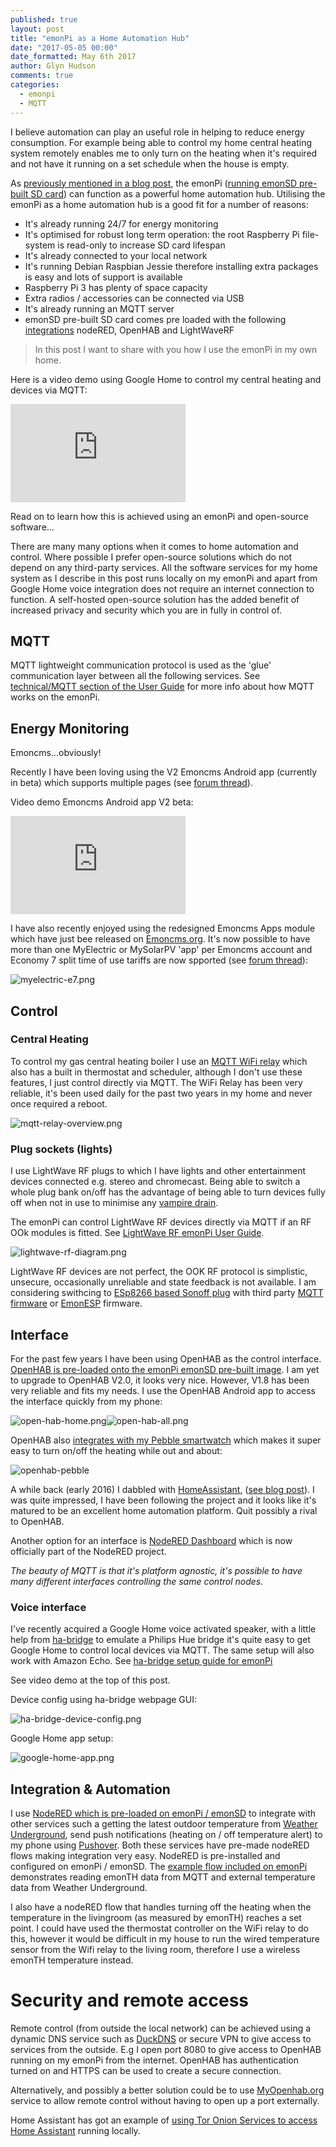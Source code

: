 ```yaml
---
published: true
layout: post
title: "emonPi as a Home Automation Hub"
date: "2017-05-05 00:00"
date_formatted: May 6th 2017
author: Glyn Hudson
comments: true
categories:
  - emonpi
  - MQTT
---
```


I believe automation can play an useful role in helping to reduce energy consumption. For example being able to control my home central heating system remotely enables me to only turn on the heating when it's required and not have it running on a set schedule when the house is empty.

As [ previously mentioned in a blog post](2016/08/ecohomelab-control/), the emonPi ([running emonSD pre-built SD card](github.com/openenergymonitor/emonpi/wiki/emonSD-pre-built-SD-card-Download-&-Change-Log)) can function as a powerful home automation hub. Utilising the emonPi as a home automation hub is a good fit for a number of reasons:

- It's already running 24/7 for energy monitoring
- It's optimised for robust long term operation: the root Raspberry Pi file-system is read-only to increase SD card lifespan
- It's already connected to your local network
- It's running Debian Raspbian Jessie therefore installing extra packages is easy and lots of support is available
- Raspberry Pi 3 has plenty of space capacity
- Extra radios / accessories can be connected via USB
- It's already running an MQTT server
- emonSD pre-built SD card comes pre loaded with the following [integrations](guide.openenergymonitor.org/integrations) nodeRED, OpenHAB and LightWaveRF

> In this post I want to share with you how I use the emonPi in my own home.

Here is a video demo using Google Home to control my central heating and devices via MQTT:

<div class='videoWrapper'>
<iframe width="280" height="157" src="https://www.youtube.com/embed/r_v4GXVp0OI" frameborder="0" allowfullscreen></iframe>
</div>

Read on to learn how this is achieved using an emonPi and open-source software...

<!--more-->


There are many many options when it comes to home automation and control. Where possible I prefer open-source solutions which do not depend on any third-party services. All the software services for my home system as I describe in this post runs locally on my emonPi and apart from Google Home voice integration does not require an internet connection to function. A self-hosted open-source solution has the added benefit of increased privacy and security which you are in fully in control of.

## MQTT

MQTT lightweight communication protocol is used as the 'glue' communication layer between all the following services. See [technical/MQTT section of the User Guide](https://guide.openenergymonitor.org/technical/mqtt/) for more info about how MQTT works on the emonPi.

## Energy Monitoring

Emoncms...obviously!

Recently I have been loving using the V2 Emoncms Android app (currently in beta) which supports multiple pages (see [forum thread](https://community.openenergymonitor.org/t/emoncms-android-app-v2-0-1-open-beta-testing/3373)).

Video demo Emoncms Android app V2 beta:

<div class='videoWrapper'>
<iframe width="280" height="157" src="https://www.youtube.com/embed/LaTi-l9tVQM" frameborder="0" allowfullscreen></iframe>
</div>

I have also recently enjoyed using the redesigned Emoncms Apps module which have just bee released on [Emoncms.org](https://emoncms.org). It's now possible to have more than one MyElectric or MySolarPV 'app' per Emoncms account and Economy 7 split time of use tariffs are now spported (see [forum thread](https://community.openenergymonitor.org/t/new-version-of-the-emoncms-apps-module/3900/3)):

![myelectric-e7.png]({{site.image_path}}/myelectric-e7.png)

## Control

### Central Heating

To control my gas central heating boiler I use an [MQTT WiFi relay](https://guide.openenergymonitor.org/integrations/mqtt-relay/) which also has a built in thermostat and scheduler, although I don't use these features, I just control directly via MQTT. The WiFi Relay has been very reliable, it's been used daily for the past two years in my home and never once required a reboot.

![mqtt-relay-overview.png]({{site.image_path}}/mqtt-relay-overview.png)

### Plug sockets (lights)

I use LightWave RF plugs to which I have lights and other entertainment devices connected e.g. stereo and chromecast. Being able to switch a whole plug bank on/off has the advantage of being able to turn devices fully off when not in use to minimise any [vampire drain](https://en.wikipedia.org/wiki/Standby_power).

The emonPi can control LightWave RF devices directly via MQTT if an RF OOk modules is fitted. See [LightWave RF emonPi User Guide](https://guide.openenergymonitor.org/integrations/lightwaverf).

![lightwave-rf-diagram.png]({{site.image_path}}/lightwave-rf-diagram.png)

LightWave RF devices are not perfect, the OOK RF protocol is simplistic, unsecure, occasionally unreliable and state feedback is not available. I am considering swithcing to [ESp8266 based Sonoff plug](https://www.itead.cc/smart-socket.html) with third party [MQTT firmware](https://github.com/arendst/Sonoff-Tasmota) or [EmonESP](https://github.com/openenergymonitor/emonesp) firmware.

## Interface

For the past few years I have been using OpenHAB as the control interface. [OpenHAB is pre-loaded onto the emonPi emonSD pre-built image](https://guide.openenergymonitor.org/integrations/openhab). I am yet to upgrade to OpenHAB V2.0, it looks very nice. However, V1.8 has been very reliable and fits my needs. I use the OpenHAB Android app to access the interface quickly from my phone:

![open-hab-home.png]({{site.image_path}}/open-hab-home.png)![open-hab-all.png]({{site.image_path}}/open-hab-all.png)

OpenHAB also [integrates with my Pebble smartwatch](https://apps.getpebble.com/en_US/application/5542604d45bf334314000098?section=watchapps) which makes it super easy to turn on/off the heating while out and about:

![openhab-pebble]({{site.image_path}}/openhab-pebble.jpg)

A while back (early 2016) I dabbled with [HomeAssistant](http://home-assistant.io/), ([see blog post](https://blog.openenergymonitor.org/2016/04/Home-Assistant/)). I was quite impressed, I have been following the project and it looks like it's matured to be an excellent home automation platform. Quit possibly a rival to OpenHAB.

Another option for an interface is [NodeRED Dashboard](https://github.com/node-red/node-red-dashboard) which is now officially part of the NodeRED project.

*The beauty of MQTT is that it's platform agnostic, it's possible to have many different interfaces controlling the same control nodes.*

### Voice interface

I've recently acquired a Google Home voice activated speaker, with a little help from [ha-bridge](https://github.com/bwssytems/ha-bridge) to emulate a Philips Hue bridge it's quite easy to get Google Home to control local devices via MQTT. The same setup will also work with Amazon Echo. See [ha-bridge setup guide for emonPi](https://github.com/openenergymonitor/emonpi-ha-bridge)

See video demo at the top of this post.

Device config using ha-bridge webpage GUI:

![ha-bridge-device-config.png]({{site.image_path}}/ha-bridge-device-config.png)

Google Home app setup:

![google-home-app.png]({{site.image_path}}/google-home-app.png)


## Integration & Automation

I use [NodeRED which is pre-loaded on emonPi / emonSD](https://guide.openenergymonitor.org/integrations/nodered) to integrate with other services such a getting the latest outdoor temperature from [Weather Underground](https://www.wunderground.com/), send push notifications (heating on / off temperature alert) to my phone using [Pushover](https://pushover.net/). Both these services have pre-made nodeRED flows making integration very easy. NodeRED is pre-installed and configured on emonPi / emonSD. The [example flow included on emonPi](https://github.com/openenergymonitor/oem_node-red/blob/master/flows_emonpi.json) demonstrates reading emonTH data from MQTT and external temperature data from Weather Underground.

I also have a nodeRED flow that handles turning off the heating when the temperature in the livingroom (as measured by emonTH) reaches a set point. I could have used the thermostat controller on the WiFi relay to do this, however it would be difficult in my house to run the wired temperature sensor from the Wifi relay to the living room, therefore I use a wireless emonTH temperature instead.

# Security and remote access

Remote control (from outside the local network) can be achieved using a dynamic DNS service such as [DuckDNS](https://www.duckdns.org/) or secure VPN to give access to services from the outside. E.g I open port 8080 to give access to OpenHAB running on my emonPi from the internet. OpenHAB has authentication turned on and HTTPS can be used to create a secure connection.

Alternatively, and possibly a better solution could be to use [MyOpenhab.org](http://www.myopenhab.org/) service to allow remote control without having to open up a port externally.

Home Assistant has got an example of [using Tor Onion Services to access Home Assistant](https://home-assistant.io/docs/ecosystem/tor/) running locally.
